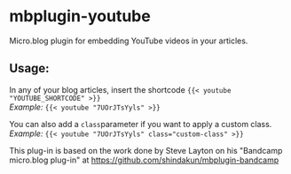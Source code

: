 # mbplugin-youtube
Micro.blog plugin for embedding YouTube videos in your articles.

## Usage:

In any of your blog articles, insert the shortcode `{{< youtube "YOUTUBE_SHORTCODE" >}}`  
*Example:* `{{< youtube "7UOrJTsYyls" >}}`  

You can also add a `class`parameter if you want to apply a custom class.   
*Example:* `{{< youtube "7UOrJTsYyls" class="custom-class" >}}`

This plug-in is based on the work done by Steve Layton on his "Bandcamp micro.blog plug-in" at <https://github.com/shindakun/mbplugin-bandcamp>
